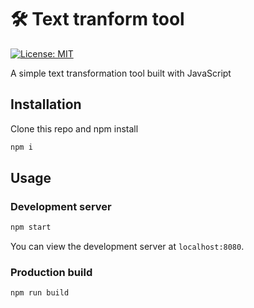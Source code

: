 # 🛠 Text tranform tool

[![License: MIT](https://img.shields.io/badge/License-MIT-blue.svg)](https://opensource.org/licenses/MIT)

A simple text transformation tool built with JavaScript

## Installation

Clone this repo and npm install

```bash
npm i
```

## Usage

### Development server

```bash
npm start
```

You can view the development server at `localhost:8080`.

### Production build

```bash
npm run build
```